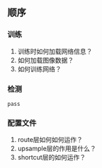 ## 顺序

### 训练

1. 训练时如何加载网络信息？
2. 如何加载图像数据？
3. 如何训练网络？

### 检测
    pass
    
### 配置文件
1.  route层如何如何运作？
2.  upsample层的作用是什么？
3.  shortcut层的如何运作？
